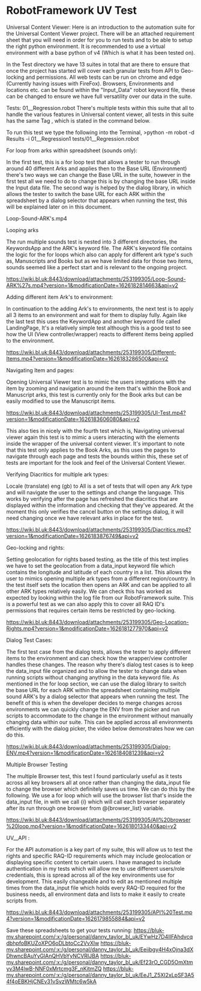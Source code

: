# RobotFramework UV Test

Universal Content Viewer:
Here is an introduction to the automation suite for the Universal Content Viewer project. There will be an attached requirement sheet that you will need in order for you to run tests and to be able to setup the right python environment. It is recommended to use a virtual environment with a base python of v4 (Which is what it has been tested on).

In the Test directory we have 13 suites in total that are there to ensure that once the project has started will cover each granular tests from API to Geo-locking and permissions. All web tests can be run on chrome and edge (Currently having issues with FireFox). Browsers, Environments and locations etc. can be found within the "Input_Data" robot keyword file, these can be changed to ensure we have full versatility over our data in the suite.

Tests: 01__Regression.robot
There's multiple tests within this suite that all to handle the various features in Universal content viewer, all tests in this suite has the same Tag , which is stated in the command below. 

To run this test we type the following into the Terminal, >python -m robot -d Results -i 01__Regression1 tests/01__Regression.robot 

For loop from arks within spreadsheet (sounds only):

In the first test, this is a for loop test that allows a tester to run through around 40 different Arks and applies then to the Base URL (Environment) there's two ways we can change the Base URL in the suite, however in the first test all we need to do to change this is by changing the base URL inside the Input data file. The second way is helped by the dialog library, in which allows the tester to switch the base URL for each ARK within the spreadsheet by a dialog selector that appears when running the test, this will be explained later on in this document.

Loop-Sound-ARK's.mp4

Looping arks

The run multiple sounds test is nested into 3 different directories, the KeywordsApp and the ARK's keyword file. The ARK's keyword file contains the logic for the for loops which also can apply for different ark type's such as, Manuscripts and Books but as we have limited data for those two items, sounds seemed like a perfect start and is relevant to the ongoing project.

https://wiki.bl.uk:8443/download/attachments/253199305/Loop-Sound-ARK%27s.mp4?version=1&modificationDate=1626182814663&api=v2

Adding different item Ark's to environment:

In continuation to the adding Ark's to environments, the next test is to apply all 3 items to an environment and wait for them to display fully. Again like the last test this uses the KeywordApp and another keyword file called LandingPage, It's a relatively simple test although this is a good test to see how the UI (View controller/wrapper) reacts to different items being applied to the environment.

https://wiki.bl.uk:8443/download/attachments/253199305/Different-Items.mp4?version=1&modificationDate=1626183286500&api=v2

Navigating Item and pages:

Opening Universal Viewer test is to mimic the users integrations with the item by zooming and navigation around the item that's within the Book and Manuscript arks, this test is currently only for the Book arks but can be easily modified to use the Manuscript items.

https://wiki.bl.uk:8443/download/attachments/253199305/UI-Test.mp4?version=1&modificationDate=1626183606080&api=v2

This also ties in nicely with the fourth test which is, Navigating universal viewer again this test is to mimic a users interacting with the elements inside the wrapper of the universal content viewer. It's important to note that this test only applies to the Book Arks, as this uses the pages to navigate through each page and tests the bounds within this, these set of tests are important for the look and feel of the Universal Content Viewer. 

Verifying Diacritics for multiple ark types:

Locale (translate) eng (gb) to All is a set of tests that will open any Ark type and will navigate the user to the settings and change the language. This works by verifying after the page has refreshed the diacritics that are displayed within the information and checking that they've appeared. At the moment this only verifies the cancel button on the settings dialog, it will need changing once we have relevant arks in place for the test.

https://wiki.bl.uk:8443/download/attachments/253199305/Diacritics.mp4?version=1&modificationDate=1626183876749&api=v2

Geo-locking and rights:

Setting geolocation for rights based testing, as the title of this test implies we have to set the geolocation from a data_input keyword file which contains the longitude and latitude of each country in a list. This allows the user to mimics opening multiple ark types from a different region/country. In the test itself sets the location then opens an ARK and can be applied to all other ARK types relatively easily. We can check this has worked as expected by looking within the log file from our RobotFramework suite. This is a powerful test as we can also apply this to cover all RAQ ID's permissions that requires certain items be restricted by geo-locking.

https://wiki.bl.uk:8443/download/attachments/253199305/Geo-Location-Rights.mp4?version=1&modificationDate=1626181277970&api=v2

Dialog Test Cases: 

The first test case from the dialog tests, allows the tester to apply different items to the environment and can check how the wrapper/view controller handles these changes. The reason why there's dialog test cases is to keep the data_input file organized and to allow the tester to change data when running scripts without changing anything in the data keyword file. As mentioned in the for loop section, we can use the dialog library to switch the base URL for each ARK within the spreadsheet containing multiple sound ARK's by a dialog selector that appears when running the test. The benefit of this is when the developer decides to merge changes across environments we can quickly change the ENV from the picker and run scripts to accommodate to the change in the environment without manually changing data within our suite.  This can be applied across all environments efficiently with the dialog picker, the video below demonstrates how we can do this. 

https://wiki.bl.uk:8443/download/attachments/253199305/Dialog-ENV.mp4?version=1&modificationDate=1626184081239&api=v2

Multiple Browser Testing

The multiple Browser test, this test I found particularly useful as it tests across all key browsers all at once rather than changing the data_input file to change the browser which definitely saves us time. We can do this by the following. We use a for loop which will use the browser list that's inside the data_input file, in with we call {i} which will call each browser separately after its run through one browser from @{browser_list} variable.

https://wiki.bl.uk:8443/download/attachments/253199305/All%20browser%20loop.mp4?version=1&modificationDate=1626180133440&api=v2

UV__API :

For the API automation is a key part of my suite, this will allow us to test the rights and specific RAQ-ID requirements which may include geolocation or displaying specific content to certain users. I have managed to include authentication in my tests which will allow me to use different users/role credentials, this is spread across all of the key environments use for development. This easily changeable and to edit as mentioned multiple times from the data_input file which holds every RAQ-ID required for the business needs, all environment data and lists to make it easily to create scripts from.

https://wiki.bl.uk:8443/download/attachments/253199305/API%20Test.mp4?version=1&modificationDate=1626179855884&api=v2

Save these spreadsheets to get your tests running:
https://bluk-my.sharepoint.com/:x:/g/personal/danny_taylor_bl_uk/EYwHz7D4IIFAhdvcqdbhpfoBKUZoXPO6oDLbtoCc2VvXlw
https://bluk-my.sharepoint.com/:x:/g/personal/danny_taylor_bl_uk/Eeiibgy4H4xOjna3dXDhwncBAuYyGlAnQHVbYyNCVRIJBA
https://bluk-my.sharepoint.com/:x:/g/personal/danny_taylor_bl_uk/Ef23rO_CGD5OmXtmyv3M4lwB-NNF0xMrtcmg3F_nKitmZQ
https://bluk-my.sharepoint.com/:x:/g/personal/danny_taylor_bl_uk/EeJ1_Z5XI2xLpSF3A54f4oEBKHjCNEv31vSvzWMtc6w5kA